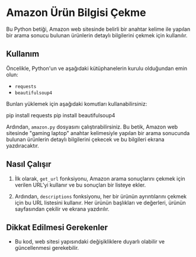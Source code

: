 # Amazon Ürün Bilgisi Çekme

Bu Python betiği, Amazon web sitesinde belirli bir anahtar kelime ile yapılan bir arama sonucu bulunan ürünlerin detaylı bilgilerini çekmek için kullanılır. 

## Kullanım

Öncelikle, Python'un ve aşağıdaki kütüphanelerin kurulu olduğundan emin olun:

- `requests`
- `beautifulsoup4`

Bunları yüklemek için aşağıdaki komutları kullanabilirsiniz:

pip install requests
pip install beautifulsoup4


Ardından, `amazon.py` dosyasını çalıştırabilirsiniz. Bu betik, Amazon web sitesinde "gaming laptop" anahtar kelimesiyle yapılan bir arama sonucunda bulunan ürünlerin detaylı bilgilerini çekecek ve bu bilgileri ekrana yazdıracaktır.

## Nasıl Çalışır

1. İlk olarak, `get_url` fonksiyonu, Amazon arama sonuçlarını çekmek için verilen URL'yi kullanır ve bu sonuçları bir listeye ekler.

2. Ardından, `descriptions` fonksiyonu, her bir ürünün ayrıntılarını çekmek için bu URL listesini kullanır. Her ürünün başlıkları ve değerleri, ürünün sayfasından çekilir ve ekrana yazdırılır.

## Dikkat Edilmesi Gerekenler

- Bu kod, web sitesi yapısındaki değişikliklere duyarlı olabilir ve güncellenmesi gerekebilir.



